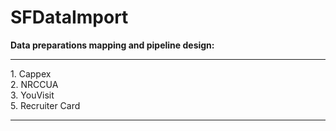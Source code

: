 # SFDataImport


<b>Data preparations mapping and pipeline design:</b>
<hr />
1. Cappex <br />
2. NRCCUA <br />
3. YouVisit <br />
5. Recruiter Card <br />
<hr />
